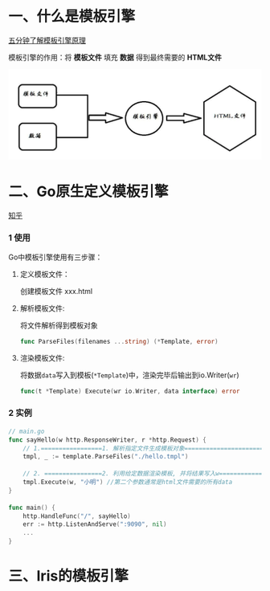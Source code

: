 

# 一、什么是模板引擎

[五分钟了解模板引擎原理](https://www.jianshu.com/p/9091e8a343e4)

模板引擎的作用：将 **模板文件** 填充 **数据** 得到最终需要的 **HTML文件** 

<img src="pic/2模板引擎.assets/image-20220808214452412.png" alt="image-20220808214452412" style="zoom: 50%;" />



# 二、Go原生定义模板引擎

[知乎](https://zhuanlan.zhihu.com/p/299048675)

### 1 使用

Go中模板引擎使用有三步骤：

1. 定义模板文件：

   创建模板文件 xxx.html

2. 解析模板文件:

   将文件解析得到模板对象

   ```go
   func ParseFiles(filenames ...string) (*Template, error)

3. 渲染模板文件: 

   将数据`data`写入到模板(`*Template`)中，渲染完毕后输出到io.Writer(`wr`)

   ```go
   func(t *Template) Execute(wr io.Writer, data interface) error
   ```



### 2 **实例**

```go
// main.go
func sayHello(w http.ResponseWriter, r *http.Request) {
    // 1.=================1. 解析指定文件生成模板对象==============================
    tmpl, _ := template.ParseFiles("./hello.tmpl")
  
    // 2. ================2. 利用给定数据渲染模板, 并将结果写入w==================
    tmpl.Execute(w, "小明") //第二个参数通常是html文件需要的所有data
}

func main() {
    http.HandleFunc("/", sayHello)
    err := http.ListenAndServe(":9090", nil)
    ...
}
```







# 三、Iris的模板引擎